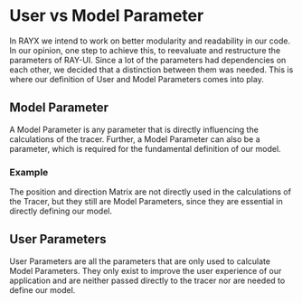 # User vs Model Parameter

In RAYX we intend to work on better modularity and readability in our code. In our opinion, one step to achieve this, to reevaluate and restructure the parameters of RAY-UI. Since a lot of the parameters had dependencies on each other, we decided that a distinction between them was needed. This is where our definition of User and Model Parameters comes into play. 

## Model Parameter

A Model Parameter is any parameter that is directly influencing the calculations of the tracer. Further, a Model Parameter can also be a parameter, which is required for the fundamental definition of our model. 

### Example

The position and direction Matrix are not directly used in the calculations of the Tracer, but they still are Model Parameters, since they are essential in directly defining our model.


## User Parameters

User Parameters are all the parameters that are only used to calculate Model Parameters. They only exist to improve the user experience of our application and are neither passed directly to the tracer nor are needed to define our model.